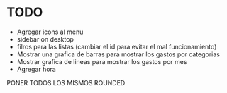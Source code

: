 # TODO 

- Agregar icons al menu
- sidebar on desktop
- filros para las listas (cambiar el id para evitar el mal funcionamiento)
- Mostrar una grafica de barras para mostrar los gastos por categorias 
- Mostrar grafica de lineas para mostrar los gastos por mes
- Agregar hora




PONER TODOS LOS MISMOS ROUNDED